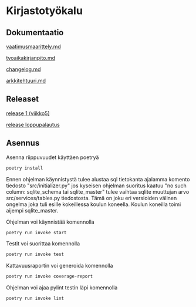 # Kirjastotyökalu

## Dokumentaatio

[vaatimusmaarittely.md](/dokumentaatio/vaatimusmaarittely.md)

[tyoaikakirjanpito.md](/dokumentaatio/tyoaikakirjanpito.md)

[changelog.md](/dokumentaatio/changelog.md)

[arkkitehtuuri.md](/dokumentaatio/arkkitehtuuri.md)

## Releaset

[release 1 (viikko5)](/releases/tag/viikko5)

[release loppupalautus](/releases/tag/loppupalautus)
## Asennus

Asenna riippuvuudet käyttäen poetryä

```bash
poetry install
```
Ennen ohjelman käynnistystä tulee alustaa sql tietokanta ajalamma komento tiedosto "src/initializer.py" 
jos kyseisen ohjelman suoritus kaatuu "no such column: sqlite_schema tai sqlite_master" tulee vaihtaa sqlite muuttujan arvo src/services/tables.py tiedostosta. Tämä on joku eri versioiden välinen ongelma joka tuli esille kokeillessa koulun koneella. Koulun koneilla toimi aijempi sqlite_master.

Ohjelman voi käynnistää komennolla 
```bash
poetry run invoke start
``` 
Testit voi suorittaa komennolla

```bash
poetry run invoke test
``` 

Kattavuusraportin voi generoida komennolla 

```bash
poetry run invoke coverage-report
``` 

Ohjelman voi ajaa pylint testin läpi komennolla

```bash
poetry run invoke lint
``` 
